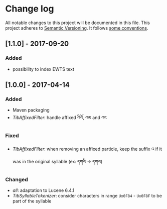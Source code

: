 # Change log
All notable changes to this project will be documented in this file.
This project adheres to [Semantic Versioning](http://semver.org/). It follows [some conventions](http://keepachangelog.com/).
 
 ## [1.1.0] - 2017-09-20
 ### Added
- possibility to index EWTS text

 ## [1.0.0] - 2017-04-14
 ### Added
- Maven packaging
- *TibAffixedFilter*: handle affixed འིའོ, འམ and འང

### Fixed
- *TibAffixedFilter*: when removing an affixed particle, keep the suffix འ if it was in the original syllable (ex: དགའི -> དགའ)

### Changed
- *all*: adaptation to Lucene 6.4.1
- *TibSyllableTokenizer*: consider characters in range `Ux0F84` - `Ux0F8F` to be part of the syllable
